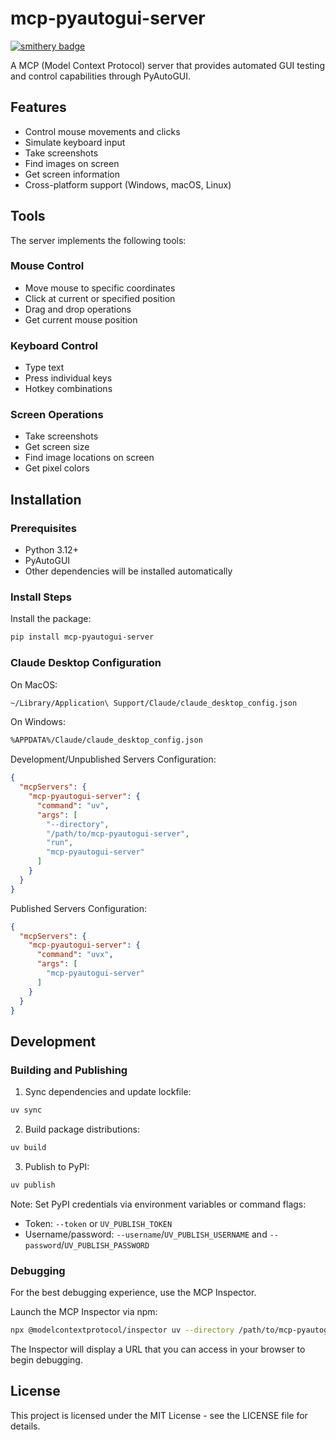 # mcp-pyautogui-server

[![smithery badge](https://smithery.ai/badge/@hetaoBackend/mcp-pyautogui-server)](https://smithery.ai/server/@hetaoBackend/mcp-pyautogui-server)

A MCP (Model Context Protocol) server that provides automated GUI testing and control capabilities through PyAutoGUI.

## Features

* Control mouse movements and clicks
* Simulate keyboard input
* Take screenshots
* Find images on screen
* Get screen information
* Cross-platform support (Windows, macOS, Linux)

## Tools

The server implements the following tools:

### Mouse Control
* Move mouse to specific coordinates
* Click at current or specified position
* Drag and drop operations
* Get current mouse position

### Keyboard Control  
* Type text
* Press individual keys
* Hotkey combinations

### Screen Operations
* Take screenshots
* Get screen size
* Find image locations on screen
* Get pixel colors

## Installation

### Prerequisites

* Python 3.12+
* PyAutoGUI
* Other dependencies will be installed automatically

### Install Steps

Install the package:

```bash
pip install mcp-pyautogui-server
```

### Claude Desktop Configuration

On MacOS:
```bash
~/Library/Application\ Support/Claude/claude_desktop_config.json
```

On Windows:
```bash
%APPDATA%/Claude/claude_desktop_config.json
```

Development/Unpublished Servers Configuration:
```json
{
  "mcpServers": {
    "mcp-pyautogui-server": {
      "command": "uv",
      "args": [
        "--directory",
        "/path/to/mcp-pyautogui-server",
        "run",
        "mcp-pyautogui-server"
      ]
    }
  }
}
```

Published Servers Configuration:
```json
{
  "mcpServers": {
    "mcp-pyautogui-server": {
      "command": "uvx",
      "args": [
        "mcp-pyautogui-server"
      ]
    }
  }
}
```

## Development

### Building and Publishing

1. Sync dependencies and update lockfile:
```bash
uv sync
```

2. Build package distributions:
```bash
uv build
```

3. Publish to PyPI:
```bash
uv publish
```

Note: Set PyPI credentials via environment variables or command flags:
* Token: `--token` or `UV_PUBLISH_TOKEN`
* Username/password: `--username`/`UV_PUBLISH_USERNAME` and `--password`/`UV_PUBLISH_PASSWORD`

### Debugging

For the best debugging experience, use the MCP Inspector.

Launch the MCP Inspector via npm:

```bash
npx @modelcontextprotocol/inspector uv --directory /path/to/mcp-pyautogui-server run mcp-pyautogui-server
```

The Inspector will display a URL that you can access in your browser to begin debugging.

## License

This project is licensed under the MIT License - see the LICENSE file for details.
